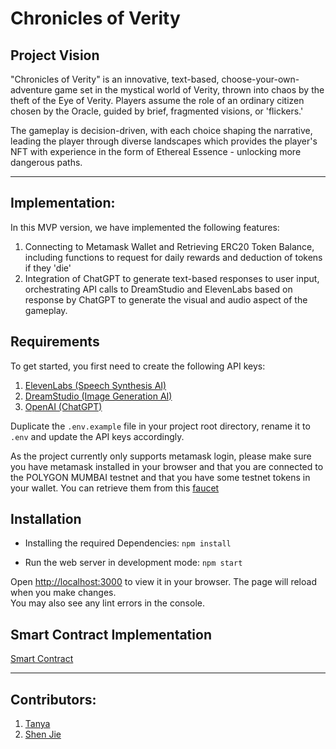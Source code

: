 # Chronicles of Verity
## Project Vision
"Chronicles of Verity" is an innovative, text-based, choose-your-own-adventure game set in the mystical world of Verity, thrown into chaos by the theft of the Eye of Verity. Players assume the role of an ordinary citizen chosen by the Oracle, guided by brief, fragmented visions, or 'flickers.' 

The gameplay is decision-driven, with each choice shaping the narrative, leading the player through diverse landscapes which provides the player's NFT with experience in the form of Ethereal Essence - unlocking more dangerous paths. 

<hr/>

## Implementation:
In this MVP version, we have implemented the following features:
1) Connecting to Metamask Wallet and Retrieving ERC20 Token Balance, including functions to request for daily rewards and deduction of tokens if they 'die'
2) Integration of ChatGPT to generate text-based responses to user input, orchestrating API calls to DreamStudio and ElevenLabs based on response by ChatGPT to generate the visual and audio aspect of the gameplay.

## Requirements
To get started, you first need to create the following API keys:
1) [ElevenLabs (Speech Synthesis AI)](https://beta.elevenlabs.io/speech-synthesis)
2) [DreamStudio (Image Generation AI)](https://platform.stability.ai/docs/getting-started/authentication)
3) [OpenAI (ChatGPT)](https://platform.openai.com/account/api-keys)

Duplicate the `.env.example` file in your project root directory, rename it to `.env` and update the API keys accordingly.

As the project currently only supports metamask login, please make sure you have metamask installed in your browser and that you are connected to the POLYGON MUMBAI testnet and that you have some testnet tokens in your wallet. You can retrieve them from this [faucet](https://mumbaifaucet.com/)
## Installation

- Installing the required Dependencies: `npm install`

- Run the web server in development mode: `npm start`

Open [http://localhost:3000](http://localhost:3000) to view it in your browser.
The page will reload when you make changes.\
You may also see any lint errors in the console.

## Smart Contract Implementation
[Smart Contract](./smart_contract)

<hr>

## Contributors:
1) [Tanya](https://github.com/tanya-eliz)
2) [Shen Jie](https://github.com/sjng1234)
